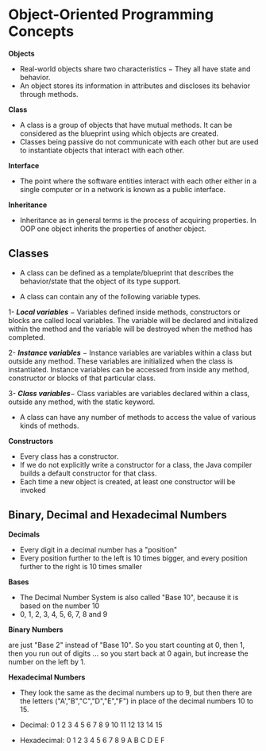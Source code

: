 # Object-Oriented Programming Concepts


**Objects**

* Real-world objects share two characteristics − They all have state and behavior.
* An object stores its information in attributes and discloses its behavior through methods.

**Class**

* A class is a group of objects that have mutual methods. It can be considered as the blueprint using which objects are created.
* Classes being passive do not communicate with each other but are used to instantiate objects that interact with each other.

**Interface**

* The point where the software entities interact with each other either in a single computer or in a network is known as a public interface.

**Inheritance**

* Inheritance as in general terms is the process of acquiring properties. In OOP one object inherits the properties of another object.

## Classes



* A class can be defined as a template/blueprint that describes the behavior/state that the object of its type support.

* A class can contain any of the following variable types.

1- ***Local variables*** − Variables defined inside methods, constructors or blocks are called local variables. The variable will be declared and initialized within the method and the variable will be destroyed when the method has completed.

2- ***Instance variables*** − Instance variables are variables within a class but outside any method. These variables are initialized when the class is instantiated. Instance variables can be accessed from inside any method, constructor or blocks of that particular class.

3- ***Class variables***− Class variables are variables declared within a class, outside any method, with the static keyword.


* A class can have any number of methods to access the value of various kinds of methods.


**Constructors**


* Every class has a constructor.
* If we do not explicitly write a constructor for a class, the Java compiler builds a default constructor for that class.
* Each time a new object is created, at least one constructor will be invoked

## Binary, Decimal and Hexadecimal Numbers



**Decimals**


* Every digit in a decimal number has a "position"
* Every position further to the left is 10 times bigger, and every position further to the right is 10 times smaller


**Bases**


* The Decimal Number System is also called "Base 10", because it is based on the number 10
* 0, 1, 2, 3, 4, 5, 6, 7, 8 and 9

**Binary Numbers**

are just "Base 2" instead of "Base 10". So you start counting at 0, then 1, then you run out of digits ... so you start back at 0 again, but increase the number on the left by 1.


**Hexadecimal Numbers**


* They look the same as the decimal numbers up to 9, but then there are the letters ("A',"B","C","D","E","F") in place of the decimal numbers 10 to 15.

* Decimal: 0 1 2 3 4 5 6 7 8 9 10 11 12 13 14 15

* Hexadecimal: 0 1 2 3 4 5 6 7 8 9 A B C D E F
